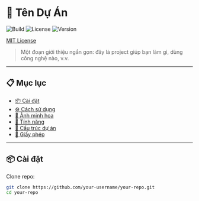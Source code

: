 # 🚀 Tên Dự Án

![Build](https://img.shields.io/badge/build-passing-brightgreen)
![License](https://img.shields.io/badge/license-MIT-blue.svg)
![Version](https://img.shields.io/badge/version-1.0.0-orange)

[MIT License](https://github.com/Ovil8792/ERD/blob/main/LICENSE)

> Một đoạn giới thiệu ngắn gọn: đây là project giúp bạn làm gì, dùng công nghệ nào, v.v.

---

## 📋 Mục lục

- [📦 Cài đặt](#-cài-đặt)
- [⚙️ Cách sử dụng](#️-cách-sử-dụng)
- [📸 Ảnh minh hoạ](#-ảnh-minh-hoạ)
- [🧩 Tính năng](#-tính-năng)
- [🔧 Cấu trúc dự án](#-cấu-trúc-dự-án)
- [📜 Giấy phép](#-giấy-phép)

---

## 📦 Cài đặt

Clone repo:

```bash
git clone https://github.com/your-username/your-repo.git
cd your-repo
